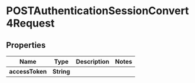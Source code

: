 

# POSTAuthenticationSessionConvert4Request


## Properties

| Name | Type | Description | Notes |
|------------ | ------------- | ------------- | -------------|
|**accessToken** | **String** |  |  |



